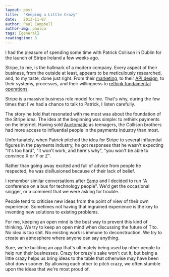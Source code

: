 ```yaml
---
layout: post
title:  "Keeping a Little Crazy"
date:   2013-11-07
author: Paul Campbell
author-img: paulca
tags: [general]
readingtime: 3
---
```


I had the pleasure of spending some time with Patrick Collison in Dublin for the launch of Stripe Ireland a few weeks ago.

Stripe, to me, is the hallmark of a modern company. Every aspect of their business, from the outside at least, appears to be meticulously researched, and, to my taste, done just right. From their [marketing](http://stripe.com), to their [API design](http://stripe.com/api), to their systems, processes, and their willingness to [rethink fundamental operations](https://stripe.com/blog/email-transparency).

Stripe is a massive business role model for me. That's why, during the few times that I've had a chance to talk to Patrick, I listen carefully.

The story he told that resonated with me most was about the foundation of the Stripe idea. The idea at the beginning was simple: to rethink payments on the internet. Having sold [Auctomatic](http://auctomatic.com/) as teenagers, the Collison brothers had more access to influential people in the payments industry than most.

Unfortunately, when Patrick pitched the idea for Stripe to several influential figures in the payments industry, he got responses that he wasn't expecting "It's too hard", "it won't work, and here's why", "you won't be able to convince X or Y or Z".

Rather than going away excited and full of advice from people he respected, he was disillusioned because of their lack of belief.

I remember similar conversations after [Eamo](http://twitter.com/eamonleonard) and I decided to run "A conference on a bus for technology people". We'd get the occasional snigger, or a comment that we were asking for trouble.

People tend to criticise new ideas from the point of view of their own experience. Sometimes not having that ingrained experience is the key to inventing new solutions to existing problems.

For me, keeping an open mind is the best way to prevent this kind of thinking. We try to keep an open mind when discussing the future of Tito. No idea is too shit. No existing work is immune to deconstruction.  We try to create an atmosphere where anyone can say anything. 

Sure, we're building an app that's ultimately being used by other people to help run their businesses. Crazy for crazy's sake won't cut it, but being a little crazy helps us bring ideas to the table that otherwise may have been shot down sooner. By allowing each other to pitch crazy, we often stumble upon the ideas that we're most proud of.